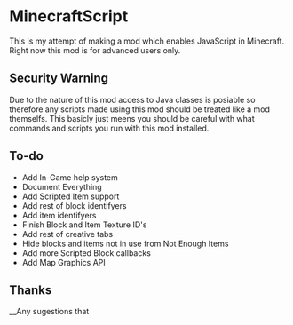 MinecraftScript
===============

This is my attempt of making a mod which enables JavaScript in Minecraft.
Right now this mod is for advanced users only.

Security Warning
----------------
Due to the nature of this mod access to Java classes is posiable so therefore any scripts made using this mod should be treated like a mod themselfs.
This basicly just meens you should be careful with what commands and scripts you run with this mod installed.

To-do
-----
- Add In-Game help system
- Document Everything
- Add Scripted Item support
- Add rest of block identifyers
- Add item identifyers
- Finish Block and Item Texture ID's
- Add rest of creative tabs
- Hide blocks and items not in use from Not Enough Items
- Add more Scripted Block callbacks
- Add Map Graphics API

Thanks
------
__Any sugestions that 